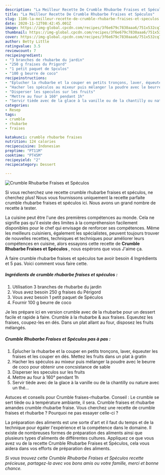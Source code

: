 ```yaml
---
description: "La Meilleur Recette De Crumble Rhubarbe Fraises et Spéculos"
title: "La Meilleur Recette De Crumble Rhubarbe Fraises et Spéculos"
slug: 1186-la-meilleur-recette-de-crumble-rhubarbe-fraises-et-speculos
date: 2020-11-12T08:42:45.001Z
image: https://img-global.cpcdn.com/recipes/3f6e679c7830aaa6/751x532cq70/crumble-rhubarbe-fraises-et-speculos-photo-principale-de-la-recette.jpg
thumbnail: https://img-global.cpcdn.com/recipes/3f6e679c7830aaa6/751x532cq70/crumble-rhubarbe-fraises-et-speculos-photo-principale-de-la-recette.jpg
cover: https://img-global.cpcdn.com/recipes/3f6e679c7830aaa6/751x532cq70/crumble-rhubarbe-fraises-et-speculos-photo-principale-de-la-recette.jpg
author: Betty Little
ratingvalue: 3.5
reviewcount: 7
recipeingredient:
- "3 branches de rhubarbe du jardin"
- "250 g fraises du Prigord"
- "1 petit paquet de Spculos"
- "100 g beurre de coco"
recipeinstructions:
- "Éplucher la rhubarbe et la couper en petits tronçons, laver, équeuter les fraises et les couper en dés. Mettez les fruits dans un plat à gratin"
- "Hacher les spéculos au mixeur puis mélanger la poudre avec le beurre de coco pour obtenir une concsistance de sable"
- "Disperser les speculos sur les fruits"
- "Mettre au four à 160° pendant 1h"
- "Servir tiède avec de la glace à la vanille ou de la chantilly ou nature avec un thé..."
categories:
- Resep
tags:
- crumble
- rhubarbe
- fraises

katakunci: crumble rhubarbe fraises 
nutrition: 124 calories
recipecuisine: Indonesian
preptime: "PT11M"
cooktime: "PT45M"
recipeyield: "2"
recipecategory: Dessert

---
```



![Crumble Rhubarbe Fraises et Spéculos](https://img-global.cpcdn.com/recipes/3f6e679c7830aaa6/751x532cq70/crumble-rhubarbe-fraises-et-speculos-photo-principale-de-la-recette.jpg)

Si vous recherchez une recette crumble rhubarbe fraises et spéculos, ne cherchez plus! Nous vous fournissons uniquement la recette parfaite crumble rhubarbe fraises et spéculos ici. Nous avons un grand nombre de recette à tester.

La cuisine peut être l'une des premières compétences au monde. Cela ne signifie pas qu'il existe des limites à la compréhension facilement disponibles pour le chef qui envisage de renforcer ses compétences. Même les meilleurs cuisiniers, également les spécialistes, peuvent toujours trouver de nouvelles recettes, techniques et techniques pour améliorer leurs compétences en cuisine, alors essayons cette recette de <strong> Crumble Rhubarbe Fraises et Spéculos </strong>, nous espérons que vous J'aime ça.

<!--inarticleads1-->

À faire crumble rhubarbe fraises et spéculos tue avoir besoin 4 Ingrédients et 5 pas. Voici comment vous faire cette.

##### Ingrédients de crumble rhubarbe fraises et spéculos :

1. Utilisation 3 branches de rhubarbe du jardin
1. Vous avez besoin 250 g fraises du Périgord
1. Vous avez besoin 1 petit paquet de Spéculos
1. Fournir 100 g beurre de coco


Je les prépare ici en version crumble avec de la rhubarbe pour un dessert facile et rapide à faire. Crumble à la rhubarbe &amp; aux fraises. Equeutez les fraises, coupez-les en dés. Dans un plat allant au four, disposez les fruits mélangés. 

<!--inarticleads2-->

##### Crumble Rhubarbe Fraises et Spéculos pas à pas :

1. Éplucher la rhubarbe et la couper en petits tronçons, laver, équeuter les fraises et les couper en dés. Mettez les fruits dans un plat à gratin
1. Hacher les spéculos au mixeur puis mélanger la poudre avec le beurre de coco pour obtenir une concsistance de sable
1. Disperser les speculos sur les fruits
1. Mettre au four à 160° pendant 1h
1. Servir tiède avec de la glace à la vanille ou de la chantilly ou nature avec un thé...


Astuces et conseils pour Crumble fraises-rhubarbe. Conseil : Le crumble se sert tiède ou à température ambiante, il sera. Crumble fraises et rhubarbe amandes crumble rhubarbe fraise. Vous cherchez une recette de crumble fraises et rhubarbe ? Pourquoi ne pas essayer celle-ci ? 

<!--inarticleads1-->

<p>
La préparation des aliments est une sorte d'art et il faut du temps et de la technique pour égaler l'expérience et la compétence dans le domaine. Il existe de nombreuses formes de préparation des aliments ainsi que plusieurs types d'aliments de différentes cultures. Appliquez ce que vous avez vu de la recette Crumble Rhubarbe Fraises et Spéculos, cela vous aidera dans vos efforts de préparation des aliments.
</p>

<p>
<i>Si vous trouvez cette Crumble Rhubarbe Fraises et Spéculos recette précieuse, partagez-la avec vos bons amis ou votre famille, merci et bonne chance.</i>
</p>

